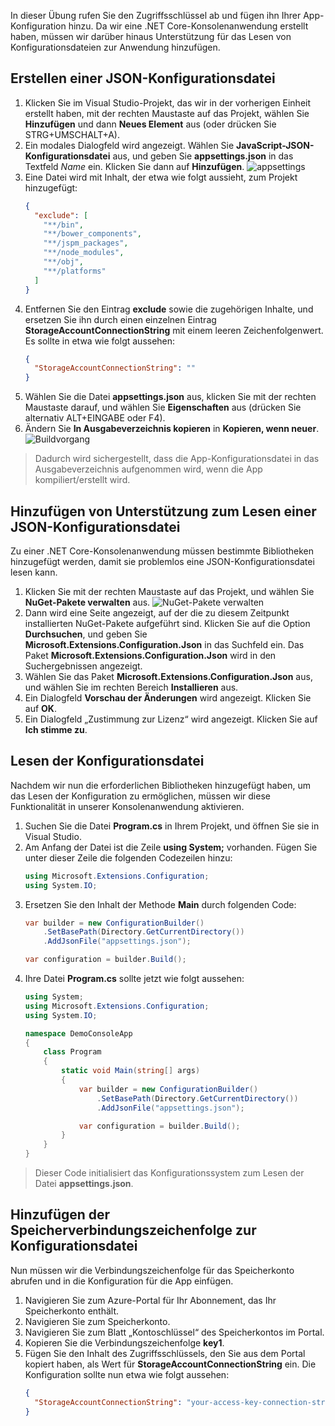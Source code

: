 In dieser Übung rufen Sie den Zugriffsschlüssel ab und fügen ihn Ihrer App-Konfiguration hinzu. Da wir eine .NET Core-Konsolenanwendung erstellt haben, müssen wir darüber hinaus Unterstützung für das Lesen von Konfigurationsdateien zur Anwendung hinzufügen.

## <a name="create-a-json-configuration-file"></a>Erstellen einer JSON-Konfigurationsdatei

1. Klicken Sie im Visual Studio-Projekt, das wir in der vorherigen Einheit erstellt haben, mit der rechten Maustaste auf das Projekt, wählen Sie **Hinzufügen** und dann **Neues Element** aus (oder drücken Sie STRG+UMSCHALT+A).
1. Ein modales Dialogfeld wird angezeigt. Wählen Sie **JavaScript-JSON-Konfigurationsdatei** aus, und geben Sie **appsettings.json** in das Textfeld *Name* ein. Klicken Sie dann auf **Hinzufügen**.
  ![appsettings](..\media-draft\9-appsettings.png)
1. Eine Datei wird mit Inhalt, der etwa wie folgt aussieht, zum Projekt hinzugefügt:
    ```json
    {
      "exclude": [
        "**/bin",
        "**/bower_components",
        "**/jspm_packages",
        "**/node_modules",
        "**/obj",
        "**/platforms"
      ]
    }
    ```
1. Entfernen Sie den Eintrag **exclude** sowie die zugehörigen Inhalte, und ersetzen Sie ihn durch einen einzelnen Eintrag **StorageAccountConnectionString** mit einem leeren Zeichenfolgenwert. Es sollte in etwa wie folgt aussehen:
    ```json
    {
      "StorageAccountConnectionString": ""
    }
    ```
1. Wählen Sie die Datei **appsettings.json** aus, klicken Sie mit der rechten Maustaste darauf, und wählen Sie **Eigenschaften** aus (drücken Sie alternativ ALT+EINGABE oder F4).
1. Ändern Sie **In Ausgabeverzeichnis kopieren** in **Kopieren, wenn neuer**.
  ![Buildvorgang](..\media-draft\10-build-action.png)

  > Dadurch wird sichergestellt, dass die App-Konfigurationsdatei in das Ausgabeverzeichnis aufgenommen wird, wenn die App kompiliert/erstellt wird.

## <a name="add-support-to-read-a-json-configuration-file"></a>Hinzufügen von Unterstützung zum Lesen einer JSON-Konfigurationsdatei

Zu einer .NET Core-Konsolenanwendung müssen bestimmte Bibliotheken hinzugefügt werden, damit sie problemlos eine JSON-Konfigurationsdatei lesen kann.

1. Klicken Sie mit der rechten Maustaste auf das Projekt, und wählen Sie **NuGet-Pakete verwalten** aus.
  ![NuGet-Pakete verwalten](..\media-draft\11-manage-nuget-packages.png)
1. Dann wird eine Seite angezeigt, auf der die zu diesem Zeitpunkt installierten NuGet-Pakete aufgeführt sind. Klicken Sie auf die Option **Durchsuchen**, und geben Sie **Microsoft.Extensions.Configuration.Json** in das Suchfeld ein. Das Paket **Microsoft.Extensions.Configuration.Json** wird in den Suchergebnissen angezeigt.
1. Wählen Sie das Paket **Microsoft.Extensions.Configuration.Json** aus, und wählen Sie im rechten Bereich **Installieren** aus.
1. Ein Dialogfeld **Vorschau der Änderungen** wird angezeigt. Klicken Sie auf **OK**.
1. Ein Dialogfeld „Zustimmung zur Lizenz“ wird angezeigt. Klicken Sie auf **Ich stimme zu**.

## <a name="read-from-the-configuration-file"></a>Lesen der Konfigurationsdatei

Nachdem wir nun die erforderlichen Bibliotheken hinzugefügt haben, um das Lesen der Konfiguration zu ermöglichen, müssen wir diese Funktionalität in unserer Konsolenanwendung aktivieren.

1. Suchen Sie die Datei **Program.cs** in Ihrem Projekt, und öffnen Sie sie in Visual Studio.
1. Am Anfang der Datei ist die Zeile **using System;** vorhanden. Fügen Sie unter dieser Zeile die folgenden Codezeilen hinzu:
    ```csharp
    using Microsoft.Extensions.Configuration;
    using System.IO;
    ```
1. Ersetzen Sie den Inhalt der Methode **Main** durch folgenden Code:
    ```csharp
    var builder = new ConfigurationBuilder()
        .SetBasePath(Directory.GetCurrentDirectory())
        .AddJsonFile("appsettings.json");

    var configuration = builder.Build();
    ```
1. Ihre Datei **Program.cs** sollte jetzt wie folgt aussehen:
    ```csharp
    using System;
    using Microsoft.Extensions.Configuration;
    using System.IO;

    namespace DemoConsoleApp
    {
        class Program
        {
            static void Main(string[] args)
            {
                var builder = new ConfigurationBuilder()
                    .SetBasePath(Directory.GetCurrentDirectory())
                    .AddJsonFile("appsettings.json");

                var configuration = builder.Build();
            }
        }
    }
    ```

> Dieser Code initialisiert das Konfigurationssystem zum Lesen der Datei **appsettings.json**.

## <a name="add-your-storage-connection-string-to-the-configuration-file"></a>Hinzufügen der Speicherverbindungszeichenfolge zur Konfigurationsdatei

Nun müssen wir die Verbindungszeichenfolge für das Speicherkonto abrufen und in die Konfiguration für die App einfügen.

1. Navigieren Sie zum Azure-Portal für Ihr Abonnement, das Ihr Speicherkonto enthält.
1. Navigieren Sie zum Speicherkonto.
1. Navigieren Sie zum Blatt „Kontoschlüssel“ des Speicherkontos im Portal.
1. Kopieren Sie die Verbindungszeichenfolge **key1**.
1. Fügen Sie den Inhalt des Zugriffsschlüssels, den Sie aus dem Portal kopiert haben, als Wert für **StorageAccountConnectionString** ein. Die Konfiguration sollte nun etwa wie folgt aussehen:
    ```json
    {
      "StorageAccountConnectionString": "your-access-key-connection-string-goes-here"
    }
    ```


